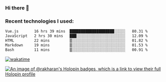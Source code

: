 ### Hi there 👋

### Recent technologies I used:
<!--START_SECTION:waka-->

```txt
Vue.js       16 hrs 39 mins  ████████████████████░░░░░   80.31 %
JavaScript   2 hrs 30 mins   ███░░░░░░░░░░░░░░░░░░░░░░   12.09 %
HTML         22 mins         ▒░░░░░░░░░░░░░░░░░░░░░░░░   01.82 %
Markdown     19 mins         ▒░░░░░░░░░░░░░░░░░░░░░░░░   01.53 %
Bash         11 mins         ▒░░░░░░░░░░░░░░░░░░░░░░░░   00.91 %
```

<!--END_SECTION:waka-->
[![wakatime](https://wakatime.com/badge/user/fe50d444-0cee-4d14-a0b3-b9e8509eb4d0.svg)](https://wakatime.com/@fe50d444-0cee-4d14-a0b3-b9e8509eb4d0)

[![An image of @rakharan's Holopin badges, which is a link to view their full Holopin profile](https://holopin.me/rakharan)](https://holopin.io/@rakharan)
